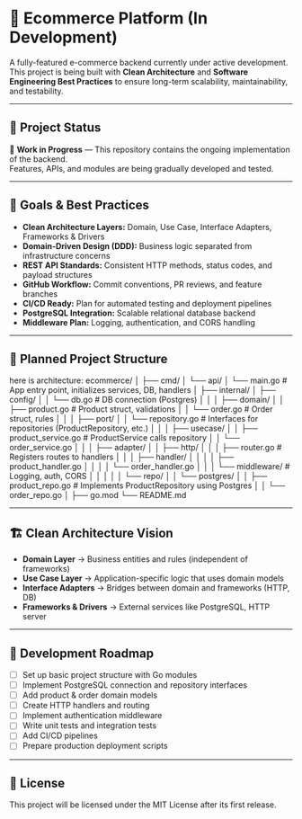 # 🛒 Ecommerce Platform (In Development)

A fully-featured e-commerce backend currently under active development.  
This project is being built with **Clean Architecture** and **Software Engineering Best Practices** to ensure long-term scalability, maintainability, and testability.

---

## 📌 Project Status
🚧 **Work in Progress** — This repository contains the ongoing implementation of the backend.  
Features, APIs, and modules are being gradually developed and tested.

---

## 🎯 Goals & Best Practices

- **Clean Architecture Layers:** Domain, Use Case, Interface Adapters, Frameworks & Drivers  
- **Domain-Driven Design (DDD):** Business logic separated from infrastructure concerns  
- **REST API Standards:** Consistent HTTP methods, status codes, and payload structures  
- **GitHub Workflow:** Commit conventions, PR reviews, and feature branches  
- **CI/CD Ready:** Plan for automated testing and deployment pipelines  
- **PostgreSQL Integration:** Scalable relational database backend  
- **Middleware Plan:** Logging, authentication, and CORS handling  

---

## 📂 Planned Project Structure



here is architecture:
ecommerce/
│
├── cmd/
│   └── api/
│       └── main.go           # App entry point, initializes services, DB, handlers
│
├── internal/
│   ├── config/
│   │   └── db.go             # DB connection (Postgres)
│   │
│   ├── domain/
│   │   ├── product.go         # Product struct, validations
│   │   └── order.go           # Order struct, rules
│   │
│   ├── port/
│   │   └── repository.go      # Interfaces for repositories (ProductRepository, etc.)
│   │
│   ├── usecase/
│   │   ├── product_service.go # ProductService calls repository
│   │   └── order_service.go
│   │
│   ├── adapter/
│   │   ├── http/
│   │   │   ├── router.go      # Registers routes to handlers
│   │   │   ├── handler/
│   │   │   │   ├── product_handler.go
│   │   │   │   └── order_handler.go
│   │   │   └── middleware/    # Logging, auth, CORS
│   │   │
│   │   └── repo/
│   │       └── postgres/
│   │           ├── product_repo.go  # Implements ProductRepository using Postgres
│   │           └── order_repo.go
│
├── go.mod
└── README.md

---

## 🏗️ Clean Architecture Vision

- **Domain Layer** → Business entities and rules (independent of frameworks)  
- **Use Case Layer** → Application-specific logic that uses domain models  
- **Interface Adapters** → Bridges between domain and frameworks (HTTP, DB)  
- **Frameworks & Drivers** → External services like PostgreSQL, HTTP server  

---

## 📅 Development Roadmap

- [ ] Set up basic project structure with Go modules  
- [ ] Implement PostgreSQL connection and repository interfaces  
- [ ] Add product & order domain models  
- [ ] Create HTTP handlers and routing  
- [ ] Implement authentication middleware  
- [ ] Write unit tests and integration tests  
- [ ] Add CI/CD pipelines  
- [ ] Prepare production deployment scripts  

---

## 📜 License
This project will be licensed under the MIT License after its first release.
